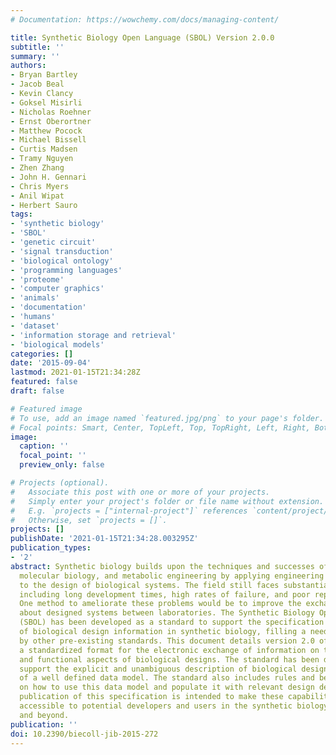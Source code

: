 ```yaml
---
# Documentation: https://wowchemy.com/docs/managing-content/

title: Synthetic Biology Open Language (SBOL) Version 2.0.0
subtitle: ''
summary: ''
authors:
- Bryan Bartley
- Jacob Beal
- Kevin Clancy
- Goksel Misirli
- Nicholas Roehner
- Ernst Oberortner
- Matthew Pocock
- Michael Bissell
- Curtis Madsen
- Tramy Nguyen
- Zhen Zhang
- John H. Gennari
- Chris Myers
- Anil Wipat
- Herbert Sauro
tags:
- 'synthetic biology'
- 'SBOL'
- 'genetic circuit'
- 'signal transduction'
- 'biological ontology'
- 'programming languages'
- 'proteome'
- 'computer graphics'
- 'animals'
- 'documentation'
- 'humans'
- 'dataset'
- 'information storage and retrieval'
- 'biological models'
categories: []
date: '2015-09-04'
lastmod: 2021-01-15T21:34:28Z
featured: false
draft: false

# Featured image
# To use, add an image named `featured.jpg/png` to your page's folder.
# Focal points: Smart, Center, TopLeft, Top, TopRight, Left, Right, BottomLeft, Bottom, BottomRight.
image:
  caption: ''
  focal_point: ''
  preview_only: false

# Projects (optional).
#   Associate this post with one or more of your projects.
#   Simply enter your project's folder or file name without extension.
#   E.g. `projects = ["internal-project"]` references `content/project/deep-learning/index.md`.
#   Otherwise, set `projects = []`.
projects: []
publishDate: '2021-01-15T21:34:28.003295Z'
publication_types:
- '2'
abstract: Synthetic biology builds upon the techniques and successes of genetics,
  molecular biology, and metabolic engineering by applying engineering principles
  to the design of biological systems. The field still faces substantial challenges,
  including long development times, high rates of failure, and poor reproducibility.
  One method to ameliorate these problems would be to improve the exchange of information
  about designed systems between laboratories. The Synthetic Biology Open Language
  (SBOL) has been developed as a standard to support the specification and exchange
  of biological design information in synthetic biology, filling a need not satisfied
  by other pre-existing standards. This document details version 2.0 of SBOL, introducing
  a standardized format for the electronic exchange of information on the structural
  and functional aspects of biological designs. The standard has been designed to
  support the explicit and unambiguous description of biological designs by means
  of a well defined data model. The standard also includes rules and best practices
  on how to use this data model and populate it with relevant design details. The
  publication of this specification is intended to make these capabilities more widely
  accessible to potential developers and users in the synthetic biology community
  and beyond.
publication: ''
doi: 10.2390/biecoll-jib-2015-272
---
```

